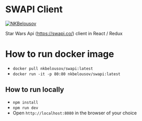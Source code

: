 # SWAPI Client

[![NKBelousov](https://circleci.com/gh/NKBelousov/swapi.svg?style=svg)](https://circleci.com/gh/NKBelousov/swapi)

Star Wars Api (https://swapi.co/) client in React / Redux

# How to run docker image

- `docker pull nkbelousov/swapi:latest`
- `docker run -it -p 80:80 nkbelousov/swapi:latest`

## How to run locally

- `npm install`
- `npm run dev`
- Open `http://localhost:8080` in the browser of your choice
